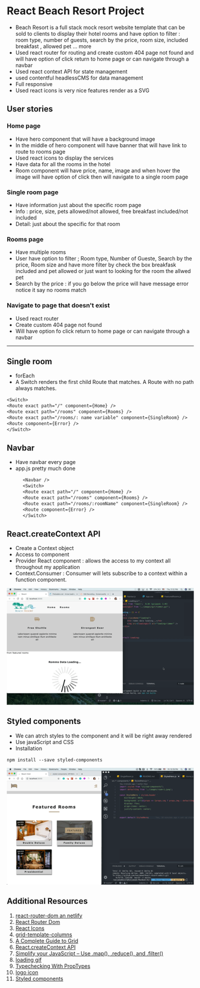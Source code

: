 # React Beach Resort Project
* Beach Resort is a full stack mock resort website template that can be sold to clients to display their hotel rooms and have option to filter : room type, number of guests, search by the price, room size, included breakfast , allowed pet … more 
* Used react router for routing and create custom 404 page not found and will have option of click return to home page or can navigate through a navbar
* Used react context API for state management 
* used contentful  headlessCMS for data management
* Full responsive
* Used react icons is very nice features render as a SVG 

## User stories

### Home page
* Have hero component that will have a background image
* In the middle of hero component will have banner that will have link to route to rooms page
* Used react icons to display the services
* Have data for all the rooms in the hotel
* Room component will have price, name, image and when hover the image will have option of click then will navigate to a single room page

### Single room page
* Have information just about the specific room page
* Info : price, size, pets allowed/not allowed, free breakfast included/not included
* Detail: just about the specific for that room

### Rooms page
* Have multiple rooms
* User have option to filter ; Room type, Number of Gueste, Search by the price, Room size and have more filter by check the box breakfask included and pet allowed or just want to looking for the room the allwed pet 
* Search by the price : if you go below the price will have message error notice it say no rooms match


### Navigate to page that doesn't exist
* Used react router
* Create custom 404 page not found 
* Will have option fo click return to home page or can navigate through a navbar

___


## Single room
* forEach
* A Switch renders the first child Route that matches. A Route with no path always matches.

```
<Switch>
<Route exact path="/" component={Home} />
<Route exact path="/rooms" component={Rooms} />
<Route exact path="/rooms/: name variable" component={SingleRoom} />
<Route component={Error} />
</Switch>

```

## Navbar
* Have navbar every page
* app.js pretty much done

```
      <Navbar />
      <Switch>
      <Route exact path="/" component={Home} />
      <Route exact path="/rooms" component={Rooms} />
      <Route exact path="/rooms/:roomName" component={SingleRoom} />
      <Route component={Error} />
      </Switch>

```

## React.createContext API
* Create a Context object
* Access to component
* Provider React component : allows the access to my context all throughout my application
* Context.Consumer : Consumer will lets subscribe to a context within a function component.

![loading](assets/loading.gif "loading")


## Styled components
* We can atrch styles to the component and it will be right away rendered
* Use javaScript and CSS
* Installation 

```
npm install --save styled-components

```

![styled-hero](assets/styled.gif "styled-hero")

## Additional Resources
1. <a href="https://www.slightedgecoder.com/2018/12/18/page-not-found-on-netlify-with-react-router/" target="_blank">react-router-dom an netlify</a>
2. <a href="https://reacttraining.com/react-router/web/guides/quick-start" target="_blank">React Router Dom </a>
3. <a href="https://react-icons.netlify.com/#/" target="_blank">React Icons</a>
4. <a href="https://developer.mozilla.org/en-US/docs/Web/CSS/grid-template-columns" target="_blank">grid-template-columns</a>
5. <a href="https://css-tricks.com/snippets/css/complete-guide-grid/" target="_blank">A Complete Guide to Grid</a>
6. <a href="https://reactjs.org/docs/context.html#reactcreatecontext" target="_blank">React.createContext API</a>
7. <a href="https://medium.com/poka-techblog/simplify-your-javascript-use-map-reduce-and-filter-bd02c593cc2d" target="_blank">Simplify your JavaScript – Use .map(), .reduce(), and .filter()</a>
8. <a href="https://icons8.com/preloaders/en/search/2/loading" target="_blank">loading gif</a>
9. <a href="https://reactjs.org/docs/typechecking-with-proptypes.html" target="_blank">Typechecking With PropTypes</a>
10. <a href="https://www.iconfinder.com/" target="_blank">logo icon</a>
11. <a href="https://www.styled-components.com/" target="_blank">Styled components</a>
